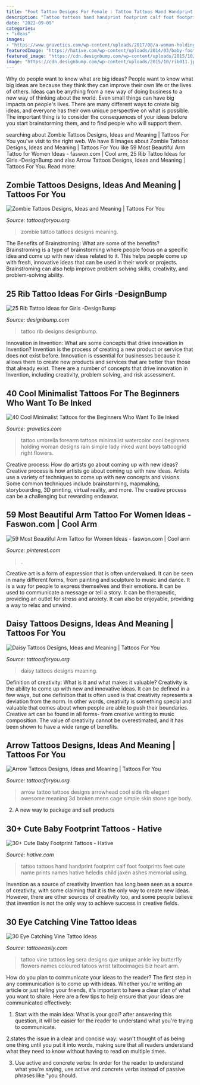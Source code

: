 ```yaml
---
title: "Foot Tattoo Designs For Female : Tattoo Tattoos Hand Handprint Footprint Calf Foot Footprints Feet Cute Name Prints Names Hative Heledis Child Jaxen Ashes Memorial Using"
description: "Tattoo tattoos hand handprint footprint calf foot footprints feet cute name prints names hative heledis child jaxen ashes memorial using"
date: "2022-09-09"
categories:
- "ideas"
images:
- "https://www.gravetics.com/wp-content/uploads/2017/08/a-woman-holding-an-umbrella.jpg"
featuredImage: "https://hative.com/wp-content/uploads/2014/03/baby-footprint-tattoos/12-baby-handprint-and-footprint-tattoo.jpg"
featured_image: "https://cdn.designbump.com/wp-content/uploads/2015/10/rib011.jpg"
image: "https://cdn.designbump.com/wp-content/uploads/2015/10/rib011.jpg"
---
```



Why do people want to know what are big ideas?
People want to know what big ideas are because they think they can improve their own life or the lives of others. Ideas can be anything from a new way of doing business to a new way of thinking about the world. Even small things can have big impacts on people's lives. There are many different ways to create big ideas, and everyone has their own unique perspective on what is possible. The important thing is to consider the consequences of your ideas before you start brainstorming them, and to find people who will support them.

	

		
searching about Zombie Tattoos Designs, Ideas and Meaning | Tattoos For You you've visit to the right web. We have 8 Images about Zombie Tattoos Designs, Ideas and Meaning | Tattoos For You like 59 Most Beautiful Arm Tattoo for Women Ideas - faswon.com | Cool arm, 25 Rib Tattoo Ideas for Girls -DesignBump and also Arrow Tattoos Designs, Ideas and Meaning | Tattoos For You. Read more:
		
    
## Zombie Tattoos Designs, Ideas And Meaning | Tattoos For You

<img loading=lazy src="http://www.tattoosforyou.org/wp-content/uploads/2013/11/Zombie-Tattoo.jpg" onerror="this.onerror=null;this.src='https://tse3.mm.bing.net/th?id=OIP.-nFrMrzBxmFI37G74C8oFQHaLH&amp;pid=15.1';" alt="Zombie Tattoos Designs, Ideas and Meaning | Tattoos For You">

_Source: tattoosforyou.org_

>zombie tattoo tattoos designs meaning. 

	

The Benefits of Brainstroming: What are some of the benefits?
Brainstroming is a type of brainstorming where people focus on a specific idea and come up with new ideas related to it. This helps people come up with fresh, innovative ideas that can be used in their work or projects. Brainstroming can also help improve problem solving skills, creativity, and problem-solving ability.

    
## 25 Rib Tattoo Ideas For Girls -DesignBump

<img loading=lazy src="https://cdn.designbump.com/wp-content/uploads/2015/10/rib011.jpg" onerror="this.onerror=null;this.src='https://tse1.mm.bing.net/th?id=OIP.vm-iHG79rtRj-W4gT4m8CQHaLj&amp;pid=15.1';" alt="25 Rib Tattoo Ideas for Girls -DesignBump">

_Source: designbump.com_

>tattoo rib designs designbump. 

	

Innovation in Invention: What are some concepts that drive innovation in Invention?
Invention is the process of creating a new product or service that does not exist before. Innovation is essential for businesses because it allows them to create new products and services that are better than those that already exist. There are a number of concepts that drive innovation in Invention, including creativity, problem solving, and risk assessment.

    
## 40 Cool Minimalist Tattoos For The Beginners Who Want To Be Inked

<img loading=lazy src="https://www.gravetics.com/wp-content/uploads/2017/08/a-woman-holding-an-umbrella.jpg" onerror="this.onerror=null;this.src='https://tse3.mm.bing.net/th?id=OIP.Wq7_9kkNNPxPlmd8C7HBdwHaHa&amp;pid=15.1';" alt="40 Cool Minimalist Tattoos for the Beginners Who Want To Be Inked">

_Source: gravetics.com_

>tattoo umbrella forearm tattoos minimalist watercolor cool beginners holding woman designs rain simple lady inked want boys tattoogrid right flowers. 

	

Creative process: How do artists go about coming up with new ideas?
Creative process is how artists go about coming up with new ideas. Artists use a variety of techniques to come up with new concepts and visions. Some common techniques include brainstorming, mapmaking, storyboarding, 3D printing, virtual reality, and more. The creative process can be a challenging but rewarding endeavor.

    
## 59 Most Beautiful Arm Tattoo For Women Ideas - Faswon.com | Cool Arm

<img loading=lazy src="https://i.pinimg.com/736x/5c/c0/37/5cc0379b1163308431436d0794f0e7eb.jpg" onerror="this.onerror=null;this.src='https://tse4.mm.bing.net/th?id=OIP.bJflIiLmFIO51_kF3V8e9AHaMg&amp;pid=15.1';" alt="59 Most Beautiful Arm Tattoo for Women Ideas - faswon.com | Cool arm">

_Source: pinterest.com_

>. 

	

Creative art is a form of expression that is often undervalued. It can be seen in many different forms, from painting and sculpture to music and dance. It is a way for people to express themselves and their emotions. It can be used to communicate a message or tell a story. It can be therapeutic, providing an outlet for stress and anxiety. It can also be enjoyable, providing a way to relax and unwind.

    
## Daisy Tattoos Designs, Ideas And Meaning | Tattoos For You

<img loading=lazy src="http://www.tattoosforyou.org/wp-content/uploads/2013/10/Daisy-Tattoos.jpg" onerror="this.onerror=null;this.src='https://tse2.mm.bing.net/th?id=OIP.BjMQoqfS0BExgH0pJfo48QHaJ4&amp;pid=15.1';" alt="Daisy Tattoos Designs, Ideas and Meaning | Tattoos For You">

_Source: tattoosforyou.org_

>daisy tattoos designs meaning. 

	

Definition of creativity: What is it and what makes it valuable?
Creativity is the ability to come up with new and innovative ideas. It can be defined in a few ways, but one definition that is often used is that creativity represents a deviation from the norm. In other words, creativity is something special and valuable that comes about when people are able to push their boundaries. Creative art can be found in all forms- from creative writing to music composition. The value of creativity cannot be overestimated, and it has been shown to have a wide range of benefits.

    
## Arrow Tattoos Designs, Ideas And Meaning | Tattoos For You

<img loading=lazy src="http://www.tattoosforyou.org/wp-content/uploads/2013/10/Arrow-Tattoo-764x1024.jpg" onerror="this.onerror=null;this.src='https://tse3.mm.bing.net/th?id=OIP.eivjRRatM04TdPbv2M9PqQHaJ7&amp;pid=15.1';" alt="Arrow Tattoos Designs, Ideas and Meaning | Tattoos For You">

_Source: tattoosforyou.org_

>arrow tattoo tattoos designs arrowhead cool side rib elegant awesome meaning 3d broken mens cage simple skin stone age body. 

	

2. A new way to package and sell products

    
## 30+ Cute Baby Footprint Tattoos - Hative

<img loading=lazy src="https://hative.com/wp-content/uploads/2014/03/baby-footprint-tattoos/12-baby-handprint-and-footprint-tattoo.jpg" onerror="this.onerror=null;this.src='https://tse1.mm.bing.net/th?id=OIP.CxMEl8IrReFgLFuZsqO2qAHaJ6&amp;pid=15.1';" alt="30+ Cute Baby Footprint Tattoos - Hative">

_Source: hative.com_

>tattoo tattoos hand handprint footprint calf foot footprints feet cute name prints names hative heledis child jaxen ashes memorial using. 

	

Invention as a source of creativity
Invention has long been seen as a source of creativity, with some claiming that it is the only way to create new ideas. However, there are other sources of creativity too, and some people believe that invention is not the only way to achieve success in creative fields.

    
## 30 Eye Catching Vine Tattoo Ideas

<img loading=lazy src="http://www.tattooeasily.com/wp-content/uploads/2013/07/Vine-tattoo-29.jpg" onerror="this.onerror=null;this.src='https://tse2.mm.bing.net/th?id=OIP.DnOqaZ5s6cD0d0bn9w28AgHaJ7&amp;pid=15.1';" alt="30 Eye Catching Vine Tattoo Ideas">

_Source: tattooeasily.com_

>tattoo vine tattoos leg sera designs que unique ankle ivy butterfly flowers names coloured tatoos wrist tattooimages biz heart arm. 

	

How do you plan to communicate your ideas to the reader?
The first step in any communication is to come up with ideas. Whether you're writing an article or just telling your friends, it's important to have a clear plan of what you want to share. Here are a few tips to help ensure that your ideas are communicated effectively:
1. Start with the main idea: What is your goal? after answering this question, it will be easier for the reader to understand what you're trying to communicate.

2.states the issue in a clear and concise way: wasn't thought of as being one thing until you put it into words, making sure that all readers understand what they need to know without having to read on multiple times.

3. Use active and concrete verbs: In order for the reader to understand what you're saying, use active and concrete verbs instead of passive phrases like "you should.


